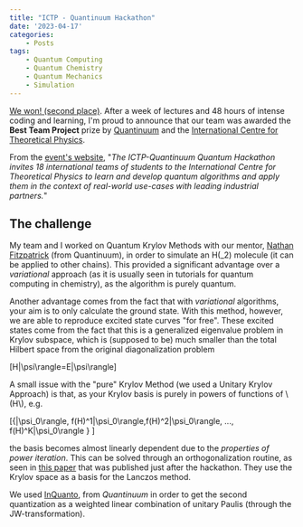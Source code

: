 ```yaml
---
title: "ICTP - Quantinuum Hackathon"
date: '2023-04-17'
categories: 
    - Posts
tags: 
    - Quantum Computing
    - Quantum Chemistry
    - Quantum Mechanics
    - Simulation
---
```


[We won! (second place)](https://www.ictp.it/news/2023/4/hackathon-prize-winners-announced). After a week of lectures and 48 hours of intense coding and learning, I'm proud to announce that our team was awarded the **Best Team Project** prize by [Quantinuum](https://www.quantinuum.com/) and the [International Centre for Theoretical Physics](https://www.ictp.it/).

From the [event's website](https://indico.ictp.it/event/10163), "*The ICTP-Quantinuum Quantum Hackathon invites 18 international teams of students to the International Centre for Theoretical Physics to learn and develop quantum algorithms and apply them in the context of real-world use-cases with leading industrial partners.*" 



## The challenge

My team and I worked on Quantum Krylov Methods with our mentor, [Nathan Fitzpatrick](https://scholar.google.com/citations?user=M9JDf6sAAAAJ) (from Quantinuum), in order to simulate an H\(_2\) molecule (it can be applied to other chains). This provided a significant advantage over a *variational* approach (as it is usually seen in tutorials for quantum computing in chemistry), as the algorithm is purely quantum.

Another advantage comes from the fact that with *variational* algorithms, your aim is to only calculate the ground state. With this method, however, we are able to reproduce excited state curves "for free". These excited states come from the fact that this is a generalized eigenvalue problem in Krylov subspace, which is (supposed to be) much smaller than the total Hilbert space from the original diagonalization problem 

\[H|\psi\rangle=E|\psi\rangle\]

A small issue with the "pure" Krylov Method (we used a Unitary Krylov Approach) is that, as your Krylov basis is purely in powers of functions of \\(H\\), e.g.

\[\{|\psi_0\rangle, f(H)^1|\psi_0\rangle,f(H)^2|\psi_0\rangle, ..., f(H)^K|\psi_0\rangle \} \]

the basis becomes almost linearly dependent due to the *properties of power iteration*. This can be solved through an orthogonalization routine, as seen in [this paper](https://arxiv.org/abs/2208.00567) that was published just after the hackathon. They use the Krylov space as a basis for the Lanczos method.

We used [InQuanto](https://www.quantinuum.com/computationalchemistry/inquanto), from *Quantinuum* in order to get the second quantization as a weighted linear combination of unitary Paulis (through the JW-transformation). 

<!-- ## Photo

![Current](../ictp.jpg?width=300) -->
